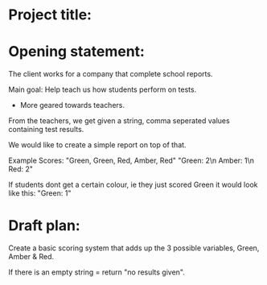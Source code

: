 # Project title: 

# Opening statement:
The client works for a company that complete school reports.

Main goal:
Help teach us how students perform on tests.
- More geared towards teachers.

From the teachers, we get given a string, comma seperated values containing test results. 

We would like to create a simple report on top of that.

Example Scores:
"Green, Green, Red, Amber, Red"
"Green: 2\n
Amber: 1\n
Red: 2"

If students dont get a certain colour, ie they just scored Green it would look like this:
"Green: 1"

# Draft plan:
Create a basic scoring system that adds up the 3 possible variables, Green, Amber & Red.

If there is an empty string = return "no results given".


